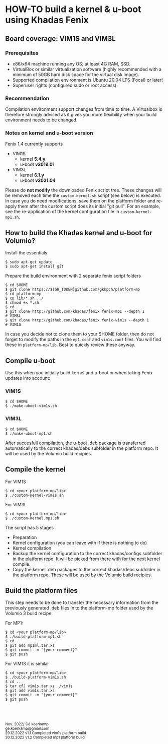 # **HOW-TO build a kernel & u-boot using Khadas Fenix**
## **Board coverage: VIM1S and VIM3L** 
### **Prerequisites** 

- x86/x64 machine running any OS; at least 4G RAM, SSD.
- VirtualBox or similar virtualization software (highly recommended with a minimum of 50GB hard disk space for the virtual disk image).
- Supported compilation environment is Ubuntu 20.04 LTS (Focal) or later!
- Superuser rights (configured sudo or root access).

### **Recommendation**
Compilation environment support changes from time to time.
A Virtualbox is therefore strongly advised as it gives you more flexibility when your build environment needs to be changed.

### **Notes on kernel and u-boot version**
Fenix 1.4 currently supports 
- VIM1S
    - kernel **5.4.y**
    - u-boot **v2019.01**
- VIM3L
    - kernel **6.1.y** 
    - u-boot **v2021.04**

Please do **not modify** the downloaded Fenix script tree.
These changes will be removed each time the ```custom-kernel.sh``` script (see below) is executed.
In case you do need modifications, save them on the platform folder and re-apply them after the custom script does its initial "git pull".
For an example, see the re-application of the kernel configuration file in ```custom-kernel-mp1.sh```.

## **How to build the Khadas kernel and u-boot for Volumio?**

Install the essentials
```
$ sudo apt-get update
$ sudo apt-get install git
```

Prepare the build environment with 2 separate fenix script folders

```
$ cd $HOME
$ git clone https://${GH_TOKEN}github.com/gkkpch/platform-mp
$ cd platform-mp
$ cp lib/*.sh ../
$ chmod +x *.sh
$ cd ..
$ git clone http://github.com/khadas/fenix fenix-mp1 --depth 1         # VIM3L
$ git clone http://github.com/khadas/fenix fenix-vim1s --depth 1       # VIM1S
```
In case you decide not to clone them to your $HOME folder, then do not forget to
modify the paths in the ```mp1.conf``` and ```vim1s.conf``` files. You will find these in ```platform-mp/lib```. Best to quickly review these anyway.


## **Compile u-boot**

Use this when you initially build kernel and u-boot or when taking Fenix updates into account:
### VIM1S

```
$ cd $HOME
$ ./make-uboot-vim1s.sh
```
### VIM3L
```
$ cd $HOME
$ ./make-uboot-mp1.sh
```

After succesfull compilation, the u-boot .deb package is transferred automatically to the correct khadas/debs subfolder in the platform repo. It will be used by the Volumio build recipies.

## **Compile the kernel** ##

For VIM1S 
```
$ cd <your platform-mp/lib>
$ ./custom-kernel-vim1s.sh
```
For VIM3L
```
$ cd <your platform-mp/lib>
$ ./custom-kernel.mp1.sh
```
The script has 5 stages
- Preparation 
- Kernel configuration (you can leave with <exit> if there is nothing to do)
- Kernel compilation
- Backup the kernel configuration to the correct khadas/configs subfolder in the platform repo. It will be picked from there with for the next kernel compile.
- Copy the kernel .deb packages to the correct khadas/debs subfolder in the platform repo. These will be used by the Volumio build recipies.

## **Build the platform files** ##

This step needs to be done to transfer the necessary information from the previously generated .deb files in to the platform-mp folder used by the Volumio 3 build recipe.

For MP1:
```
$ cd <your platform-mp/lib>
$ ./build-platform-mp1.sh
$ cd ..
$ git add mp1ml.tar.xz
$ git commit -m "{your comment}"
$ git push
```

For VIM1S it is similar
```
$ cd <your platform-mp/lib>
$ ./build-platform-vim1s.sh
$ cd ..
$ tar cfJ vim1s.tar.xz ./vim1s
$ git add vim1s.tar.xz
$ git commit -m "{your comment}"
$ git push
```


<br />
<br />
<br />
<sub> Nov. 2022/ Gé koerkamp
<br />ge.koerkamp@gmail.com
<br />29.12.2022 v1.1   Completed vim1s platform build
<br />30.12.2022 v1.2   Completed mp1 platform build

